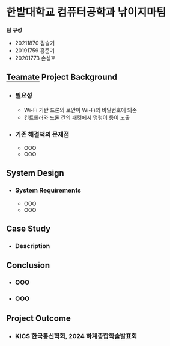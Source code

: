 # 한밭대학교 컴퓨터공학과 낚이지마팀

**팀 구성**
- 20211870 김슬기 
- 20191759 홍준기
- 20201773 손성호

## <u>Teamate</u> Project Background
- ### 필요성
  - Wi-Fi 기반 드론의 보안이 Wi-Fi의 비밀번호에 의존
  - 컨트롤러와 드론 간의 패킷에서 명령어 등이 노출
- ### 기존 해결책의 문제점
  - OOO
  - OOO
  
## System Design
  - ### System Requirements
    - OOO
    - OOO
    
## Case Study
  - ### Description
  
  
## Conclusion
  - ### OOO
  - ### OOO
  
## Project Outcome
- ### KICS 한국통신학회, 2024 하계종합학술발표회
